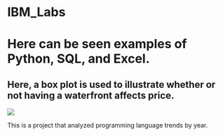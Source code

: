 # IBM_Labs

<html>
    <body>
      <h1>Here can be seen examples of Python, SQL, and Excel.</h2>
        <h2>Here, a box plot is used to illustrate whether or not having a waterfront affects price.</h2>
        <img src='box.png'></img>
      <p>This is a project that analyzed programming language trends by year.</p>
    </body>
</html>
